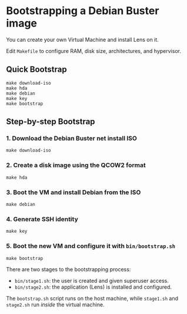 # Bootstrapping a Debian Buster image

You can create your own Virtual Machine and install Lens on it.

Edit `Makefile` to configure RAM, disk size, architectures, and hypervisor.

## Quick Bootstrap

```
make download-iso
make hda
make debian
make key
make bootstrap
```

## Step-by-step Bootstrap

### 1. Download the Debian Buster net install ISO

```
make download-iso
```

### 2. Create a disk image using the QCOW2 format

```
make hda
```

### 3. Boot the VM and install Debian from the ISO

```
make debian
```

### 4. Generate SSH identity

```
make key
```

### 5. Boot the new VM and configure it with `bin/bootstrap.sh`

```
make bootstrap
```

There are two stages to the bootstrapping process:

- `bin/stage1.sh`: the user is created and given superuser access.
- `bin/stage2.sh`: the application (Lens) is installed and configured.

The `bootstrap.sh` script runs on the host machine, while `stage1.sh` and `stage2.sh` run *inside* the virtual machine.
